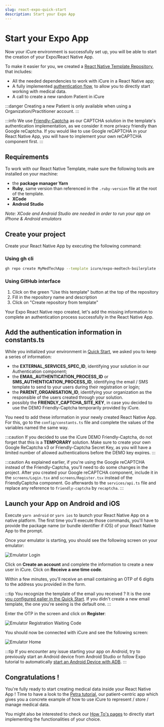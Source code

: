 ```yaml
---
slug: react-expo-quick-start
description: Start your Expo App
---
```


# Start your Expo App

Now your iCure environment is successfully set up, you will be able to start the creation of your Expo/React Native App. 

To make it easier for you, we created a [React Native Template Repository](https://github.com/icure/expo-medtech-boilerplate), that includes: 
- All the needed dependencies to work with iCure in a React Native app;
- A fully implemented [authentication flow](https://docs.icure.com/{{sdk}}/how-to/how-to-authenticate-a-user/how-to-authenticate-a-user), to allow you to directly start working with medical data. 
- A call to create a new random Patient in iCure 

:::danger
Creating a new Patient is only available when using a Organization/Practitioner account.
:::

:::info
We use [Friendly-Captcha](https://friendlycaptcha.com/) as our CAPTCHA solution in the template's authentication implementation, as we consider it more privacy friendly than Google reCaptcha. If you would like to use Google reCAPTCHA in your React Native App, you will have to implement your own reCAPTCHA component first. 
:::

## Requirements 
To work with our React Native Template, make sure the following tools are installed on your machine: 
- the **package manager Yarn**
- **Ruby**, same version than referenced in the `.ruby-version` file at the root of the template. 
- **XCode**
- **Android Studio**

*Note: XCode and Android Studio are needed in order to run your app on iPhone & Android emulators*


## Create your project
Create your React Native App by executing the following command: 

### Using gh cli

```bash
gh repo create MyMedTechApp --template icure/expo-medtech-boilerplate --private
```

### Using GitHub interface

1. Click on the green "Use this template" button at the top of the repository
2. Fill in the repository name and description
3. Click on "Create repository from template"

Your Expo React Native repo created, let's add the missing information to complete an authentication process successfully in the React Native App. 

## Add the authentication information in constants.ts
While you initialized your environment in [Quick Start](./index.md), we asked you to keep a series of information: 
- the **EXTERNAL_SERVICES_SPEC_ID**, identifying your solution in our Authentication component; 
- the **EMAIL_AUTHENTICATION_PROCESS_ID** or **SMS_AUTHENTICATION_PROCESS_ID**, identifying the email / SMS template to send to your users during their registration or login;
- the **PARENT_ORGANISATION_ID**, identifying your organization as the responsible of the users created through your solution.
- possibly the **FRIENDLY_CAPTCHA_SITE_KEY**, in case you decided to use the DEMO Friendly-Captcha temporarily provided by iCure. 

You need to add these information in your newly created React Native App. 
For this, go to the `config/constants.ts` file and complete the values of the variables named the same way.

:::caution
If you decided to use the iCure DEMO Friendly-Captcha, do not forget that this is a **TEMPORARY** solution. Make sure to create your own Google ReCaptcha v3 or Friendly-Captcha Secret Key, as you will have a limited number of allowed authentications before the DEMO key expires. 
:::

:::caution
As explained earlier, if you're using the Google reCAPTCHA instead of the Friendly-Captcha, you'll need to do some changes in the project. 
After you created your Google reCAPTCHA component, include it in the `screens/Login.tsx` and `screens/Register.tsx` instead of the FriendlyCaptcha component. Go afterwards to the `services/api.ts` file and replace any reference to `friendly-captcha` by `recaptcha`. 
:::

## Launch your App on Android and iOS
Execute `yarn android` or `yarn ios` to launch your React Native App on a native platform. 
The first time you'll execute those commands, you'll have to provide the package name (or bundle identifier if iOS) of your React Native App to the prompt. 

Once your emulator is starting, you should see the following screen on your emulator: 

![Emulator Login](./img/emulator_login_screen.png) 

Click on **Create an account** and complete the information to create a new user in iCure. Click on **Receive a one time code**. 

Within a few minutes, you'll receive an email containing an OTP of 6 digits to the address you provided in the form. 

:::tip
You recognize the template of the email you received ? It is the one [you configured ealier in the Quick Start](./index.md#get-your-authentication-process-ids). If you didn't create a new email template, the one you're seeing is the default one. 
:::

Enter the OTP in the screen and click on **Register**: 

![Emulator Registration Waiting Code](./img/emulator_register_waiting_code_screen.png)

You should now be connected with iCure and see the following screen: 

![Emulator Home](./img/emulator_home.png)


:::tip
If you encounter any issue starting your app on Android, try to previously start an Android device from Android Studio or follow Expo tutorial to automatically [start an Android Device with ADB](https://docs.expo.dev/workflow/android-studio-emulator/).
:::

## Congratulations !
You're fully ready to start creating medical data inside your React Native App ! Time to have a look to the [Petra tutorial](../tutorial/petra/foreword.md), our patient-centric app which gives you a concrete example of how to use iCure to represent / store / manage medical data. 

You might also be interested to check our [How To's pages](../how-to/index) to directly start implementing the functionalities of your choice. 
